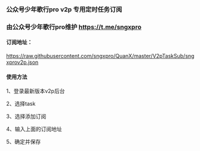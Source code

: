 ### 公众号少年歌行pro v2p 专用定时任务订阅
### 由公众号少年歌行pro维护 https://t.me/sngxpro


#### 订阅地址：

https://raw.githubusercontent.com/sngxpro/QuanX/master/V2pTaskSub/sngxprov2p.json


#### 使用方法

1、登录最新版本v2p后台

2、选择task

3、选择添加订阅

4、输入上面的订阅地址

5、确定并保存
